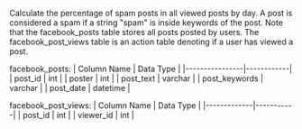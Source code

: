 Calculate the percentage of spam posts in all viewed posts by day. A post is considered a spam if a string "spam" is inside keywords of the post. 
Note that the facebook_posts table stores all posts posted by users. The facebook_post_views table is an action table denoting if a user has viewed a post.

facebook_posts:
| Column Name    | Data Type  |
|----------------|------------|
| post_id        | int        |
| poster         | int        |
| post_text      | varchar    |
| post_keywords  | varchar    |
| post_date      | datetime   |

facebook_post_views:
| Column Name | Data Type |
|-------------|-----------|
| post_id     | int       |
| viewer_id   | int       |

```

```
